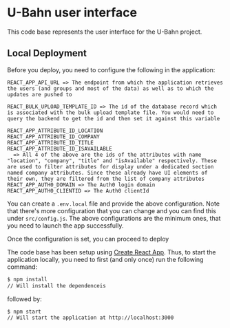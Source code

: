 # U-Bahn user interface

This code base represents the user interface for the U-Bahn project.

## Local Deployment

Before you deploy, you need to configure the following in the application:

```text
REACT_APP_API_URL => The endpoint from which the application retrieves the users (and groups and most of the data) as well as to which the updates are pushed to

REACT_BULK_UPLOAD_TEMPLATE_ID => The id of the database record which is associated with the bulk upload template file. You would need to query the backend to get the id and then set it against this variable

REACT_APP_ATTRIBUTE_ID_LOCATION
REACT_APP_ATTRIBUTE_ID_COMPANY
REACT_APP_ATTRIBUTE_ID_TITLE
REACT_APP_ATTRIBUTE_ID_ISAVAILABLE
  => All 4 of the above are the ids of the attributes with name "location", "company", "title" and "isAvailable" respectively. These are used to filter attributes for display under a dedicated section named company attributes. Since these already have UI elements of their own, they are filtered from the list of company attributes
REACT_APP_AUTH0_DOMAIN => The Auth0 login domain
REACT_APP_AUTH0_CLIENTID => The Auth0 clientId
```

You can create a `.env.local` file and provide the above configuration. Note that there's more configuration that you can change and you can find this under `src/config.js`. The above configurations are the minimum ones, that you need to launch the app successfully.

Once the configuration is set, you can proceed to deploy

The code base has been setup using [Create React App](https://github.com/facebook/create-react-app). Thus, to start the application locally, you need to first (and only once) run the following command:

```bash
$ npm install
// Will install the dependenceis
```

followed by:

```bash
$ npm start
// Will start the application at http://localhost:3000
```
